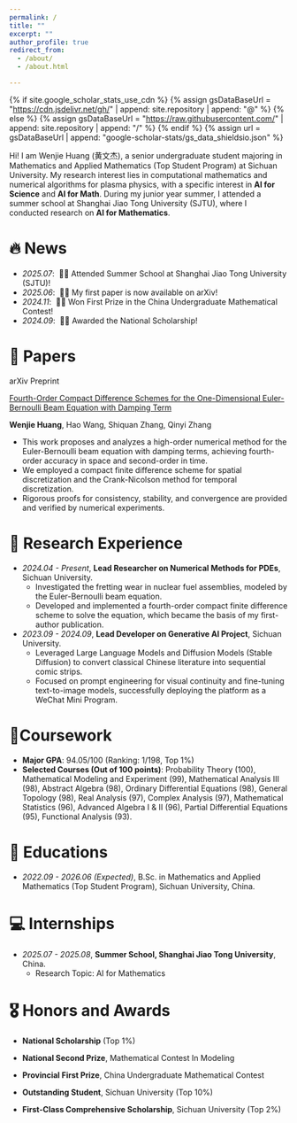 ```yaml
---
permalink: /
title: ""
excerpt: ""
author_profile: true
redirect_from: 
  - /about/
  - /about.html

---
```


{% if site.google_scholar_stats_use_cdn %}
{% assign gsDataBaseUrl = "https://cdn.jsdelivr.net/gh/" | append: site.repository | append: "@" %}
{% else %}
{% assign gsDataBaseUrl = "https://raw.githubusercontent.com/" | append: site.repository | append: "/" %}
{% endif %}
{% assign url = gsDataBaseUrl | append: "google-scholar-stats/gs_data_shieldsio.json" %}

<span class='anchor' id='about-me'></span>

Hi! I am Wenjie Huang (黄文杰), a senior undergraduate student majoring in Mathematics and Applied Mathematics (Top Student Program) at Sichuan University. My research interest lies in computational mathematics and numerical algorithms for plasma physics, with a specific interest in **AI for Science** and **AI for Math**. During my junior year summer, I attended a summer school at Shanghai Jiao Tong University (SJTU), where I conducted research on **AI for Mathematics**. 

# 🔥 News

- *2025.07*:  🎉🎉 Attended Summer School at Shanghai Jiao Tong University (SJTU)!
- *2025.06*:  🎉🎉 My first paper is now available on arXiv!
- *2024.11*:  🎉🎉 Won First Prize in the China Undergraduate Mathematical Contest!
- *2024.09*:  🎉🎉 Awarded the National Scholarship!


# 📝 Papers

<div class='paper-box'>
  <div class='paper-box-image'><div><div class="badge">arXiv Preprint</div></div></div>
  <div class='paper-box-text' markdown="1">

  [Fourth-Order Compact Difference Schemes for the One-Dimensional Euler-Bernoulli Beam Equation with Damping Term](https://arxiv.org/abs/2506.23449)

  **Wenjie Huang**, Hao Wang, Shiquan Zhang, Qinyi Zhang

  - This work proposes and analyzes a high-order numerical method for the Euler-Bernoulli beam equation with damping terms, achieving fourth-order accuracy in space and second-order in time.
  - We employed a compact finite difference scheme for spatial discretization and the Crank-Nicolson method for temporal discretization.
  - Rigorous proofs for consistency, stability, and convergence are provided and verified by numerical experiments.
  </div>
</div>


# 📝 Research Experience

- *2024.04 - Present*, **Lead Researcher on Numerical Methods for PDEs**, Sichuan University.
  - Investigated the fretting wear in nuclear fuel assemblies, modeled by the Euler-Bernoulli beam equation.
  - Developed and implemented a fourth-order compact finite difference scheme to solve the equation, which became the basis of my first-author publication.
- *2023.09 - 2024.09*, **Lead Developer on Generative AI Project**, Sichuan University.
  - Leveraged Large Language Models and Diffusion Models (Stable Diffusion) to convert classical Chinese literature into sequential comic strips.
  - Focused on prompt engineering for visual continuity and fine-tuning text-to-image models, successfully deploying the platform as a WeChat Mini Program.


#  📝Coursework

- **Major GPA**: 94.05/100 (Ranking: 1/198, Top 1%)
- **Selected Courses (Out of 100 points)**: Probability Theory (100), Mathematical Modeling and Experiment (99), Mathematical Analysis III (98), Abstract Algebra (98), Ordinary Differential Equations (98), General Topology (98), Real Analysis (97), Complex Analysis (97), Mathematical Statistics (96), Advanced Algebra I & II (96), Partial Differential Equations (95), Functional Analysis (93).


# 📖 Educations

- *2022.09 - 2026.06 (Expected)*, B.Sc. in Mathematics and Applied Mathematics (Top Student Program), Sichuan University, China.


# 💻 Internships

- *2025.07 - 2025.08*, **Summer School, Shanghai Jiao Tong University**, China.
  - Research Topic: AI for Mathematics


# 🎖 Honors and Awards

- **National Scholarship** (Top 1%)
- **National Second Prize**, Mathematical Contest In Modeling
- **Provincial First Prize**, China Undergraduate Mathematical Contest
- **Outstanding Student**, Sichuan University (Top 10%)
- **First-Class Comprehensive Scholarship**, Sichuan University (Top 2%)


  <footer class="footer">
    <!-- <div class="container"> -->
    <div class="content has-text-centered">
    </div>
    <div class="columns is-centered">
      <div class="column is-4" style="display: flex; align-items: center; justify-content: flex-end;">
        <div style="max-width:320px; min-width:220px; width:100%; display:flex; justify-content:flex-end;">
          <script type="text/javascript" id="clustrmaps" src="//clustrmaps.com/map_v2.js?d=XuGCk0QNqefpJaBDYT1hm6U3wH-dIy6LMI2O18TfpCE&cl=ffffff&w=a"></script>
        </div>
      </div>
    </div>
    <!-- </div> -->
  </footer>